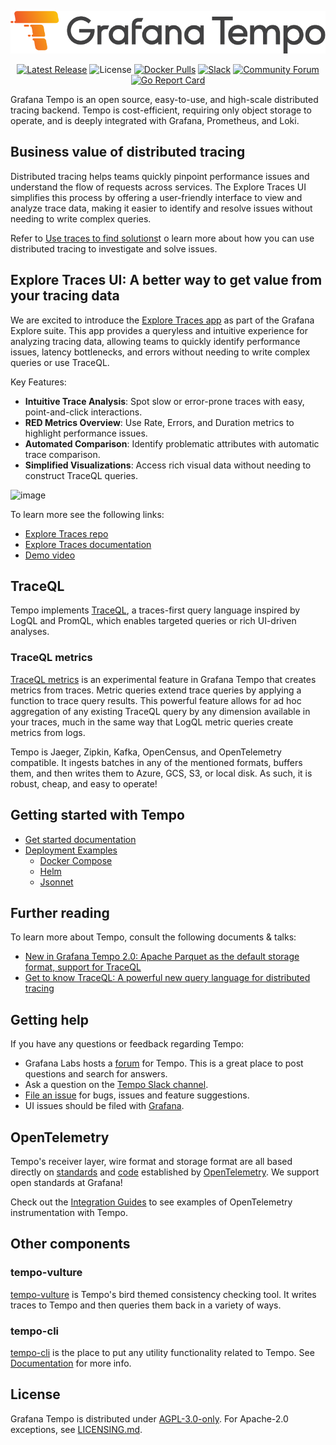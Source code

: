 <p align="center"><img src="docs/sources/tempo/logo_and_name.png" alt="Tempo Logo"></p>
<p align="center">
  <a href="https://github.com/grafana/tempo/releases"><img src="https://img.shields.io/github/v/release/grafana/tempo?display_name=tag&sort=semver" alt="Latest Release"/></a>
  <img src="https://img.shields.io/github/license/grafana/tempo" alt="License" />
  <a href="https://hub.docker.com/r/grafana/tempo/tags"><image src="https://img.shields.io/docker/pulls/grafana/tempo" alt="Docker Pulls"/></a>
  <a href="https://grafana.slack.com/archives/C01D981PEE5"><img src="https://img.shields.io/badge/join%20slack-%23tempo-brightgreen.svg" alt="Slack" /></a>
  <a href="https://community.grafana.com/c/grafana-tempo/40"><img src="https://img.shields.io/badge/discuss-tempo%20forum-orange.svg" alt="Community Forum" /></a>
  <a href="https://goreportcard.com/report/github.com/grafana/tempo"><img src="https://goreportcard.com/badge/github.com/grafana/tempo" alt="Go Report Card" /></a>
</p>

Grafana Tempo is an open source, easy-to-use, and high-scale distributed tracing backend. Tempo is cost-efficient, requiring only object storage to operate, and is deeply integrated with Grafana, Prometheus, and Loki. 


## Business value of distributed tracing

Distributed tracing helps teams quickly pinpoint performance issues and understand the flow of requests across services. The Explore Traces UI simplifies this process by offering a user-friendly interface to view and analyze trace data, making it easier to identify and resolve issues without needing to write complex queries.

Refer to [Use traces to find solutions](https://grafana.com/docs/tempo/latest/introduction/solutions-with-traces/)t o learn more about how you can use distributed tracing to investigate and solve issues. 

## Explore Traces UI: A better way to get value from your tracing data
We are excited to introduce the [Explore Traces app](https://github.com/grafana/explore-traces) as part of the Grafana Explore suite. This app provides a queryless and intuitive experience for analyzing tracing data, allowing teams to quickly identify performance issues, latency bottlenecks, and errors without needing to write complex queries or use TraceQL.

Key Features:
- **Intuitive Trace Analysis**: Spot slow or error-prone traces with easy, point-and-click interactions.
- **RED Metrics Overview**: Use Rate, Errors, and Duration metrics to highlight performance issues.
- **Automated Comparison**: Identify problematic attributes with automatic trace comparison.
- **Simplified Visualizations**: Access rich visual data without needing to construct TraceQL queries.

![image](https://github.com/user-attachments/assets/991205df-1b27-489f-8ef0-1a05ee158996)

To learn more see the following links:
- [Explore Traces repo](https://github.com/grafana/explore-traces)
- [Explore Traces documentation](https://grafana.com/docs/grafana/latest/explore/simplified-exploration/traces/)
- [Demo video](https://github.com/user-attachments/assets/8103e173-6dcf-4659-b938-7614c8a5b52d
)

## TraceQL

Tempo implements [TraceQL](https://grafana.com/docs/tempo/latest/traceql/), a traces-first query language inspired by LogQL and PromQL, which enables targeted queries or rich UI-driven analyses. 

### TraceQL metrics 

[TraceQL metrics](https://grafana.com/docs/tempo/latest/traceql/metrics-queries/) is an experimental feature in Grafana Tempo that creates metrics from traces. Metric queries extend trace queries by applying a function to trace query results. This powerful feature allows for ad hoc aggregation of any existing TraceQL query by any dimension available in your traces, much in the same way that LogQL metric queries create metrics from logs. 

Tempo is Jaeger, Zipkin, Kafka, OpenCensus, and OpenTelemetry compatible. It ingests batches in any of the mentioned formats, buffers them, and then writes them to Azure, GCS, S3, or local disk. As such, it is robust, cheap, and easy to operate!

## Getting started with Tempo

- [Get started documentation](https://grafana.com/docs/tempo/latest/getting-started/)
- [Deployment Examples](./example)
  - [Docker Compose](./example/docker-compose)
  - [Helm](./example/helm)
  - [Jsonnet](./example/tk)

## Further reading

To learn more about Tempo, consult the following documents & talks:

- [New in Grafana Tempo 2.0: Apache Parquet as the default storage format, support for TraceQL][tempo_20_announce]
- [Get to know TraceQL: A powerful new query language for distributed tracing][traceql-post]

[tempo_20_announce]: https://grafana.com/blog/2023/02/01/new-in-grafana-tempo-2.0-apache-parquet-as-the-default-storage-format-support-for-traceql/
[traceql-post]: https://grafana.com/blog/2023/02/07/get-to-know-traceql-a-powerful-new-query-language-for-distributed-tracing/

## Getting help

If you have any questions or feedback regarding Tempo:

- Grafana Labs hosts a [forum](https://community.grafana.com/c/grafana-tempo/40) for Tempo. This is a great place to post questions and search for answers.
- Ask a question on the [Tempo Slack channel](https://grafana.slack.com/archives/C01D981PEE5).
- [File an issue](https://github.com/grafana/tempo/issues/new/choose) for bugs, issues and feature suggestions.
- UI issues should be filed with [Grafana](https://github.com/grafana/grafana/issues/new/choose).

## OpenTelemetry

Tempo's receiver layer, wire format and storage format are all based directly on [standards](https://github.com/open-telemetry/opentelemetry-proto) and [code](https://github.com/open-telemetry/opentelemetry-collector) established by [OpenTelemetry](https://opentelemetry.io/).  We support open standards at Grafana!

Check out the [Integration Guides](https://grafana.com/docs/tempo/latest/guides/instrumentation/) to see examples of OpenTelemetry instrumentation with Tempo.

## Other components

### tempo-vulture
[tempo-vulture](https://github.com/grafana/tempo/tree/main/cmd/tempo-vulture) is Tempo's bird themed consistency checking tool.  It writes traces to Tempo and then queries them back in a variety of ways.

### tempo-cli
[tempo-cli](https://github.com/grafana/tempo/tree/main/cmd/tempo-cli) is the place to put any utility functionality related to Tempo. See [Documentation](https://grafana.com/docs/tempo/latest/operations/tempo_cli/) for more info.

## License

Grafana Tempo is distributed under [AGPL-3.0-only](LICENSE). For Apache-2.0 exceptions, see [LICENSING.md](LICENSING.md).
